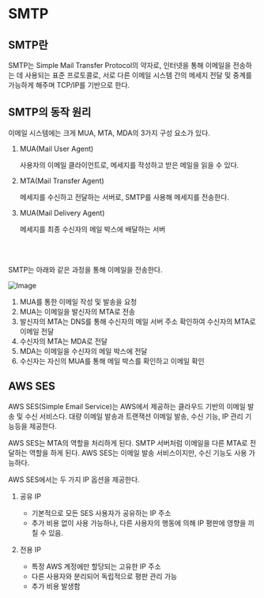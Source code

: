 # SMTP

## SMTP란

SMTP는 Simple Mail Transfer Protocol의 약자로, 인터넷을 통해 이메일을 전송하는 데 사용되는 표준 프로토콜로, 서로 다른 이메일 시스템 간의 메세지 전달 및 중계를 가능하게 해주며 TCP/IP를 기반으로 한다.

## SMTP의 동작 원리

이메일 시스템에는 크게 MUA, MTA, MDA의 3가지 구성 요소가 있다.

1. MUA(Mail User Agent)

   사용자의 이메일 클라이언트로, 메세지를 작성하고 받은 메일을 읽을 수 있다.

2. MTA(Mail Transfer Agent)

   메세지를 수신하고 전달하는 서버로, SMTP를 사용해 메세지를 전송한다.

3. MUA(Mail Delivery Agent)

   메세지를 최종 수신자의 메일 박스에 배달하는 서버

<br />
<br />

SMTP는 아래와 같은 과정을 통해 이메일을 전송한다.

![Image](https://github.com/user-attachments/assets/40289c6f-790f-4fe6-8ec8-89719b887fad)

1. MUA를 통한 이메일 작성 및 발송을 요청
2. MUA는 이메일을 발신자의 MTA로 전송
3. 발신자의 MTA는 DNS를 통해 수신자의 메일 서버 주소 확인하여 수신자의 MTA로 이메일 전달
4. 수신자의 MTA는 MDA로 전달
5. MDA는 이메일을 수신자의 메일 박스에 전달
6. 수신자는 자신의 MUA를 통해 메일 박스를 확인하고 이메일 확인

## AWS SES

AWS SES(Simple Email Service)는 AWS에서 제공하는 클라우드 기반의 이메일 발송 및 수신 서비스다. 대량 이메일 발송과 트랜잭션 이메일 발송, 수신 기능, IP 관리 기능등을 제공한다.

AWS SES는 MTA의 역할을 처리하게 된다. SMTP 서버처럼 이메일을 다른 MTA로 전달하는 역할을 하게 된다. AWS SES는 이메일 발송 서비스이지만, 수신 기능도 사용 가능하다.

AWS SES에서는 두 가지 IP 옵션을 제공한다.

1.  공유 IP

    - 기본적으로 모든 SES 사용자가 공유하는 IP 주소
    - 추가 비용 없이 사용 가능하나, 다른 사용자의 행동에 의해 IP 평판에 영향을 끼칠 수 있음.

2.  전용 IP

    - 특정 AWS 계정에만 할당되는 고유한 IP 주소
    - 다른 사용자와 분리되어 독립적으로 평판 관리 가능
    - 추가 비용 발생함
